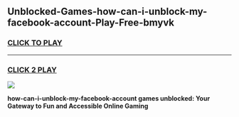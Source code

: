 
## Unblocked-Games-how-can-i-unblock-my-facebook-account-Play-Free-bmyvk
<h3>
<a href="https://premium76.site?title=how-can-i-unblock-my-facebook-account&ref=21A">CLICK TO PLAY</a></h3>
<hr>

<h3>
<a href="https://premium76.site?title=how-can-i-unblock-my-facebook-account&ref=21A">CLICK 2 PLAY</a>
  
</h3>

<a href="https://premium76.site?title=how-can-i-unblock-my-facebook-account&ref=21A"><img src="https://clearcache.store/games.png"></a>


**how-can-i-unblock-my-facebook-account games unblocked: Your Gateway to Fun and Accessible Online Gaming**
